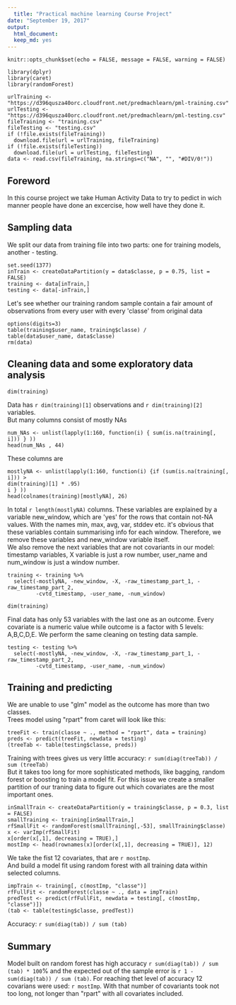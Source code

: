 ```yaml
---
  title: "Practical machine learning Course Project"
date: "September 19, 2017"
output: 
  html_document: 
  keep_md: yes
---
```

  
  ```{r setup, include=FALSE}
knitr::opts_chunk$set(echo = FALSE, message = FALSE, warning = FALSE)
```

```{r}
library(dplyr)
library(caret)
library(randomForest)

urlTraining <- "https://d396qusza40orc.cloudfront.net/predmachlearn/pml-training.csv"
urlTesting <- "https://d396qusza40orc.cloudfront.net/predmachlearn/pml-testing.csv"
fileTraining <- "training.csv"
fileTesting <- "testing.csv"
if (!file.exists(fileTraining))
  download.file(url = urlTraining, fileTraining)
if (!file.exists(fileTesting))
  download.file(url = urlTesting, fileTesting)
data <- read.csv(fileTraining, na.strings=c("NA", "", "#DIV/0!"))
```
## Foreword
In this course project we take Human Activity Data to try to pedict in wich manner people have done an excercise, how well have they done it.  

## Sampling data
We split our data from training file into two parts: one for training models, another - testing.
```{r echo=TRUE}
set.seed(1377)
inTrain <- createDataPartition(y = data$classe, p = 0.75, list = FALSE)
training <- data[inTrain,]
testing <- data[-inTrain,]
```
Let's see whether our training random sample contain a fair amount of observations from every user with every 'classe' from original data
```{r}
options(digits=3)
table(training$user_name, training$classe) /
table(data$user_name, data$classe)
rm(data)
```

## Cleaning data and some exploratory data analysis
```{r echo=TRUE}
dim(training)
```
Data has `r dim(training)[1]` observations and `r dim(training)[2]` variables.  
But many columns consist of mostly NAs 
```{r}
num_NAs <- unlist(lapply(1:160, function(i) { sum(is.na(training[, i])) } ))
head(num_NAs , 44)
```
These columns are
```{r echo=TRUE}
mostlyNA <- unlist(lapply(1:160, function(i) {if (sum(is.na(training[, i])) >
dim(training)[1] * .95)
i } ))
head(colnames(training)[mostlyNA], 26)
```
In total `r length(mostlyNA)` columns. These variables are explained by a variable new_window, which are 'yes' for the rows that contain not-NA values. With the names min, max, avg, var, stddev etc. it's obvious that these variables contain summarising info for each window. Therefore, we remove these variables and new_window variable itself.  
We also remove the next variables that are not covariants in our model: timestamp variables, X variable is just a row number, user_name and num_window is just a window number.  
```{r echo=TRUE}
training <- training %>%
  select(-mostlyNA, -new_window, -X, -raw_timestamp_part_1, -raw_timestamp_part_2, 
         -cvtd_timestamp, -user_name, -num_window)
```
```{r echo=TRUE}
dim(training)
```
Final data has only 53 variables with the last one as an outcome. Every covariate is a numeric value while outcome is a factor with 5 levels: A,B,C,D,E.  We perform the same cleaning on testing data sample.  
```{r}
testing <- testing %>%
  select(-mostlyNA, -new_window, -X, -raw_timestamp_part_1, -raw_timestamp_part_2, 
         -cvtd_timestamp, -user_name, -num_window)
```

## Training and predicting
We are unable to use "glm" model as the outcome has more than two classes.  
Trees model using "rpart" from caret will look like this:
  ```{r echo=TRUE}
treeFit <- train(classe ~ ., method = "rpart", data = training)
preds <- predict(treeFit, newdata = testing)
(treeTab <- table(testing$classe, preds))
```
Training with trees gives us very little accuracy: `r sum(diag(treeTab)) / sum (treeTab)`  
But it takes too long for more sophisticated methods, like bagging, random forest or boosting to train a model fit. For this issue we create a smaller partition of our traning data to figure out which covariates are the most important ones.
```{r echo=TRUE}
inSmallTrain <- createDataPartition(y = training$classe, p = 0.3, list = FALSE)
smallTraining <- training[inSmallTrain,]
rfSmallFit <- randomForest(smallTraining[,-53], smallTraining$classe)
x <- varImp(rfSmallFit)
x[order(x[,1], decreasing = TRUE),]
mostImp <- head(rownames(x)[order(x[,1], decreasing = TRUE)], 12)
```
We take the fist 12 covariates, that are `r mostImp`.  
And build a model fit using random forest with all training data within selected columns.
```{r echo=TRUE}
impTrain <- training[, c(mostImp, "classe")]
rfFullFit <- randomForest(classe ~ ., data = impTrain)
predTest <- predict(rfFullFit, newdata = testing[, c(mostImp, "classe")])
(tab <- table(testing$classe, predTest))
```
Accuracy: `r sum(diag(tab)) / sum (tab)`  

## Summary
Model built on random forest has high accuracy `r sum(diag(tab)) / sum (tab) * 100`% and the expected out of the sample error is `r 1 - sum(diag(tab)) / sum (tab)`. For reaching thet level of accuracy 12 covarians were used: `r mostImp`. With that number of covariants took not too long, not longer than "rpart" with all covariates included.
